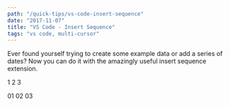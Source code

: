 ```yaml
---
path: "/quick-tips/vs-code-insert-sequence"
date: "2017-11-07"
title: "VS Code - Insert Sequence"
tags: "vs code, multi-cursor"
---
```


Ever found yourself trying to create some example data or add a series of dates? Now you can do it with the amazingly useful insert sequence extension.

1
2
3

01
02
03
